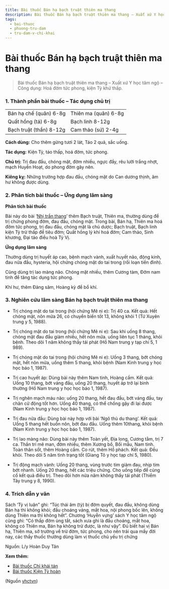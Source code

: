 ```yaml
---
title: Bài thuốc Bán hạ bạch truật thiên ma thang
description: Bài thuốc Bán hạ bạch truật thiên ma thang – Xuất xứ Y học tâm ngộ – Công dụng- Hoá đờm tức phong, kiện Tỳ khứ thấp.
tags:
  - bai-thuoc
  - phuong-tru-dam
  - tru-dam-v-chi-khai
---
```


# Bài thuốc Bán hạ bạch truật thiên ma thang 

> Bài thuốc Bán hạ bạch truật thiên ma thang – Xuất xứ Y học tâm ngộ – Công dụng: Hoá đờm tức phong, kiện Tỳ khứ thấp.

### 1. Thành phần bài thuốc – Tác dụng chủ trị

|  |  |
| --- | --- |
| Bán hạ chế (quân) 6-8g | Thiên ma (quân) 6-8g |
|  Quất hồng (tá) 6-8g | Bạch linh 8-12g |
| Bạch truật (thần) 8-12g | Cam thảo (sứ) 2-4g |

**Cách dùng:** Cho thêm gừng tươi 2 lát, Táo 2 quả, sắc uống.

**Tác dụng:** Kiện Tỳ, táo thấp, hoá đờm, tức phong. 

**Chủ trị:** Trị đau đầu, chóng mặt, đờm nhiều, ngực đầy, rêu lưỡi trắng nhợt, mạch Huyền Hoạt, do phong đờm gây nên.

**Kiêng kỵ:** Những trường hợp đau đầu, chóng mặt do Can dương thịnh, âm hư không được dùng.

### 2. Phân tích bài thuốc – Ứng dụng lâm sàng

**Phân tích bài thuốc**

Bài này do bài ‘[Nhị trần thang](/yhctvn/bai-thuoc-nhi-tran-thang/)’ thêm Bạch truật, Thiên ma, thường dùng để trị chứng phong đờm, đau đầu, chóng mặt. Trong bài, Bán hạ, Thiên ma hoá đờm tức phong, trị đau đầu, chóng mặt là chủ dược; Bạch truật, Bạch linh kiện Tỳ trừ thấp để tiêu đờm; Quất hồng lý khí hoá đờm; Cam thảo, Sinh khương, Đại táo điều hoà Tỳ Vị.

**Ứng dụng lâm sàng** 

Thường dùng trị huyết áp cao, bệnh mạch vành, xuất huyết não, động kinh, đau nửa đầu, hysteria, hội chứng chóng mặt do tai trong (rối loạn tiền đình).

Cũng dùng trị lao màng não. Chóng mặt nhiều, thêm Cương tàm, Đởm nam tinh để tăng tác dụng tức phong.

Khí hư, thêm Đảng sâm, Hoàng kỳ để bổ khí.

### 3. Nghiên cứu lâm sàng Bán hạ bạch truật thiên ma thang

* Trị chóng mặt do tai trong (hội chứng Mê ni e): Trị 40 ca. Kết quả: Hết chóng mặt, nôn mửa 26, có chuyển biến tốt 13, không khỏi 1 (Tứ Xuyên trung y 5, 1988).

* Trị chóng mặt do tai trong (hội chứng Mê ni e): Sau khi uống 8 thang, chóng mặt đau đầu giảm nhiều, hết nôn mửa. uống liên tục 1 tháng, khỏi bệnh. Theo dõi 1 năm không thấy tái phát (Hồ Nam trung y tạp chí 5, 1 989).
* Trị chóng mặt do tai trong (hội chứng Mê ni e): Uống 3 thang, bớt chóng mặt, hết nôn mửa, uống thêm 5 thang, khỏi bệnh (Nam Kinh trung y học học báo 1, 1987).
* Trị cao huyết áp: Dùng bài này thêm Nam tinh, Hoàng cầm. Kết quả: Uống 10 thang, bớt váng đầu, uống 20 thang, huyết áp trở lại bình thường (Hồ Nam trung y học học báo 1, 1987).
* Trị nghẽn mạch máu não: uống 20 thang, hết đau đầu, bớt váng đầu, tay chân cử động tốt hơn. Uống 40 thang, có thể chống gậy đi lại được (Nam Kinh trung y học học báo 1, 1987).
* Trị đau nửa đầu: Dùng bài này hợp với bài ‘Ngô thù du thang’. Kết quả: Uống 5 thang hết buồn nôn, bớt đau đầu. Uống thêm 10thang, khỏi bệnh (Nam Kinh trung y học học báo 1, 1987).
* Trị lao màng não: Dùng bài này thêm Toàn yết, Địa long, Cương tằm, trị 7 ca. Thần trí mê man, đờm nhiều, thêm Xương bồ, Bối mẫu, Nam tinh. Toàn thân sốt, thêm Hoàng cầm. Co rút, thêm Hổ phách. Kết quả: Đều khỏi. Theo dõi 5 năm tình trạng tốt (Giang Tô y học tạp chí 5, 1980).
* Trị động mạch vành: Uống 20 thang, vùng trước tim giảm đau, nhịp tim bớt nhanh. Uống 20 thang, hết các triệu chứng. Cho uống tiếp để củng cố kết quả điều trị. Theo dõi hơn nửa năm không thấy tái phát (Thiểm Tây trung y 8, 1990).

### 4. Trích dẫn y văn

Sách ‘Tỳ vị luận” ghi: “Túc thái âm (tỳ) bị đờm quyết, đau đầu, không dùng Bán hạ thì không khỏi; đầu choáng váng, mắt hoa, nội phong bốc lên, không dùng Thiên ma thì không hết”. Chương ‘Huyễn vựng’ sách Y học tâm ngộ cũng ghi: “Có thấp đờm ủng tắt, sách xưa ghi là đầu choáng, mắt hoa, không có Thiên ma, Bán hạ không trừ được, là như vậy”. Đủ biết hai vị Bán hạ, Thiên ma, sở trường về trừ đờm, tức phong, cho nên trải qua mấy đời nay, các thầy thuốc thường dùng làm vị thuốc chủ yếu trị chứng

Nguồn: L/y Hoàn Duy Tân

**Xem thêm:**

* [Bài thuốc Chỉ khái tán](/yhctvn/bai-thuoc-chi-khai-tan/)
* [Bài thuốc Kiện Tỳ hoàn](/yhctvn/bai-thuoc-kien-ty-hoan/)

(Nguồn <a href="https://yhctvn.com/bai-thuoc-ban-ha-bach-truat-thien-ma-thang/" target="_blank">yhctvn</a>)
